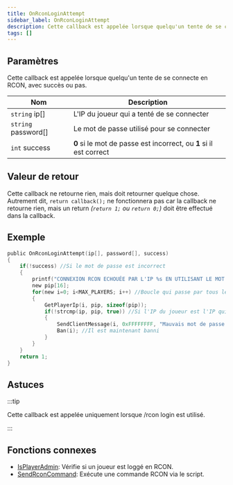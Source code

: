 ```yaml
---
title: OnRconLoginAttempt
sidebar_label: OnRconLoginAttempt
description: Cette callback est appelée lorsque quelqu'un tente de se connecte en RCON, avec succès ou pas.
tags: []
---
```


## Paramètres

Cette callback est appelée lorsque quelqu'un tente de se connecte en RCON, avec succès ou pas.

| Nom                 | Description                                                          |
| ------------------- | -------------------------------------------------------------------- |
| `string` ip[]       | L'IP du joueur qui a tenté de se connecter                           |
| `string` password[] | Le mot de passe utilisé pour se connecter                            |
| `int` success        | 	**0** si le mot de passe est incorrect, ou **1** si il est correct |

## Valeur de retour

Cette callback ne retourne rien, mais doit retourner quelque chose. Autrement dit, `return callback();` ne fonctionnera pas car la callback ne retourne rien, mais un return _(`return 1;` ou `return 0;`)_ doit être effectué dans la callback.

## Exemple

```c
public OnRconLoginAttempt(ip[], password[], success)
{
    if(!success) //Si le mot de passe est incorrect
    {
        printf("CONNEXION RCON ECHOUÉE PAR L'IP %s EN UTILISANT LE MOT DE PASSE %s",ip, password);
        new pip[16];
        for(new i=0; i<MAX_PLAYERS; i++) //Boucle qui passe par tous les joueurs
        {
            GetPlayerIp(i, pip, sizeof(pip));
            if(!strcmp(ip, pip, true)) //Si l'IP du joueur est l'IP qui a tentée de se connecter.
            {
                SendClientMessage(i, 0xFFFFFFFF, "Mauvais mot de passe. Bye!"); //Envoie un message
                Ban(i); //Il est maintenant banni
            }
        }
    }
    return 1;
}
```

## Astuces

:::tip

Cette callback est appelée uniquement lorsque /rcon login est utilisé.

:::

## Fonctions connexes

- [IsPlayerAdmin](../functions/IsPlayerAdmin): Vérifie si un joueur est loggé en RCON.
- [SendRconCommand](../functions/SendRconCommand): Exécute une commande RCON via le script.
